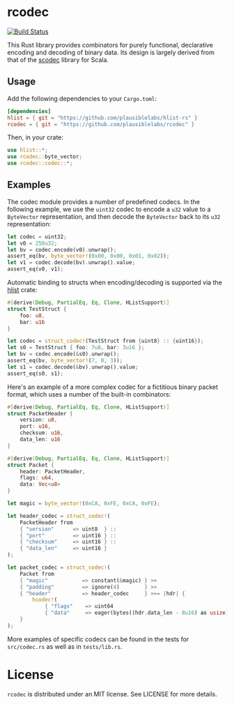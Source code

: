 # rcodec

[![Build Status](https://travis-ci.com/plausiblelabs/rcodec.svg?branch=master)](https://travis-ci.com/plausiblelabs/rcodec)

This Rust library provides combinators for purely functional, declarative encoding and decoding of binary data.  Its design is largely derived from that of the [scodec](https://github.com/scodec/scodec) library for Scala.

## Usage

Add the following dependencies to your `Cargo.toml`:

```toml
[dependencies]
hlist = { git = "https://github.com/plausiblelabs/hlist-rs" }
rcodec = { git = "https://github.com/plausiblelabs/rcodec" }
```

Then, in your crate:

```rust
use hlist::*;
use rcodec::byte_vector;
use rcodec::codec::*;
```

## Examples

The codec module provides a number of predefined codecs.  In the following example, we use the `uint32` codec to encode a `u32` value to a `ByteVector` representation, and then decode the `ByteVector` back to its `u32` representation:

```rust
let codec = uint32;
let v0 = 258u32;
let bv = codec.encode(v0).unwrap();
assert_eq(bv, byte_vector!(0x00, 0x00, 0x01, 0x02));
let v1 = codec.decode(bv).unwrap().value;
assert_eq(v0, v1);
```

Automatic binding to structs when encoding/decoding is supported via the [hlist](https://github.com/plausiblelabs/hlist-rs) crate:

```rust
#[derive(Debug, PartialEq, Eq, Clone, HListSupport)]
struct TestStruct {
    foo: u8,
    bar: u16
}

let codec = struct_codec!(TestStruct from {uint8} :: {uint16});
let s0 = TestStruct { foo: 7u8, bar: 3u16 };
let bv = codec.encode(&s0).unwrap();
assert_eq(bv, byte_vector!(7, 0, 3));
let s1 = codec.decode(&bv).unwrap().value;
assert_eq(s0, s1);
```

Here's an example of a more complex codec for a fictitious binary packet format, which uses a number of the built-in combinators:

```rust
#[derive(Debug, PartialEq, Eq, Clone, HListSupport)]
struct PacketHeader {
    version: u8,
    port: u16,
    checksum: u16,
    data_len: u16
}

#[derive(Debug, PartialEq, Eq, Clone, HListSupport)]
struct Packet {
    header: PacketHeader,
    flags: u64,
    data: Vec<u8>
}

let magic = byte_vector!(0xCA, 0xFE, 0xCA, 0xFE);

let header_codec = struct_codec!(
    PacketHeader from
    { "version"      => uint8  } ::
    { "port"         => uint16 } ::
    { "checksum"     => uint16 } ::
    { "data_len"     => uint16 }
);

let packet_codec = struct_codec!(
    Packet from
    { "magic"           => constant(&magic) } >>
    { "padding"         => ignore(4)        } >>
    { "header"          => header_codec     } >>= |hdr| {
        hcodec!(
            { "flags"    => uint64                                       } ::
            { "data"     => eager(bytes((hdr.data_len - 8u16) as usize)) })
    }
);
```

More examples of specific codecs can be found in the tests for `src/codec.rs` as well as in `tests/lib.rs`.

# License

`rcodec` is distributed under an MIT license.  See LICENSE for more details.
